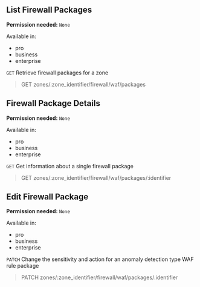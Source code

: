 ## List Firewall Packages

**Permission needed:** `None`

Available in:

* pro
* business
* enterprise

`GET` Retrieve firewall packages for a zone

> GET zones/:zone_identifier/firewall/waf/packages


## Firewall Package Details

**Permission needed:** `None`

Available in:

* pro
* business
* enterprise

`GET` Get information about a single firewall package

> GET zones/:zone_identifier/firewall/waf/packages/:identifier


## Edit Firewall Package

**Permission needed:** `None`

Available in:

* pro
* business
* enterprise

`PATCH` Change the sensitivity and action for an anomaly detection type WAF rule package

> PATCH zones/:zone_identifier/firewall/waf/packages/:identifier
